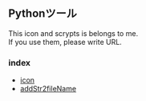 ## Pythonツール
This icon and scrypts is belongs to me.  
If you use them, please write URL.
### index
* [icon](icon/)
* [addStr2fileName](addStr2fileName/)
